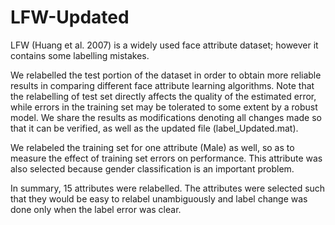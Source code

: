 # LFW-Updated

LFW (Huang et al. 2007) is a widely used face attribute dataset; however it contains some labelling mistakes.

We relabelled the test portion of the dataset in order to obtain more reliable results in comparing different face attribute learning algorithms. 
Note that the relabelling of test set directly affects the quality of the estimated error, while errors in the training set may be tolerated to some extent by a robust model. 
We share the results as modifications denoting all changes made so that it can be verified, as well as the updated file (label_Updated.mat).

We relabeled the training set for one attribute (Male) as well, so as to measure the effect of training set errors on performance. 
This attribute was also selected because gender classification is an important problem.

In summary, 15 attributes were relabelled. The attributes were selected such that they would be easy to relabel unambiguously and label change was done only when the label error was clear.
